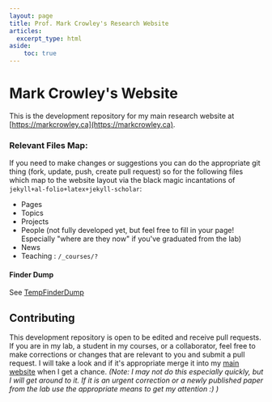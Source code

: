 ```yaml
---
layout: page
title: Prof. Mark Crowley's Research Website
articles:
  excerpt_type: html
aside: 
    toc: true
---
```


# Mark Crowley's Website

This is the development repository for my main research website at [https://markcrowley.ca](https://markcrowley.ca). 

### Relevant Files Map:

If you need to make changes or suggestions you can do the appropriate git thing (fork, update, push, create pull request) so for the following files which map to the website layout via the black magic incantations of `jekyll+al-folio+latex+jekyll-scholar`:

- Pages
- Topics
- Projects
- People (not fully developed yet, but feel free to fill in your page! Especially "where are they now" if you've graduated from the lab)
- News
- Teaching : `/_courses/?`



#### Finder Dump

See [TempFinderDump](TempFinderDump.md)






## Contributing

This development repository is open to be edited and receive pull requests. If you are in my lab, a student in my courses, or a collaborator, feel free to make corrections or changes that are relevant to you and submit a pull request. I will take a look and if it's appropriate merge it into my [main website](https://markcrowley.ca) when I get a chance. *(Note: I may not do this especially quickly, but I will get around to it. If it is an urgent correction or a newly published paper from the lab use the appropriate means to get my attention :) )*

